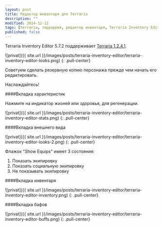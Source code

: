```yaml
---
layout: post
title: Редактор инвентаря для Terraria
description: ""
modified: 2014-12-12
tags: [terraria, терраррия, редактор инвентаря, Terraria Inventory Editor]
published: false
---
```


Terraria Inventory Editor 5.7.2 поддерживает [Terraria 1.2.4.1](http://fun.terraz.ru/skachat-terraria/).

![privat]({{ site.url }}/images/posts/terraria-inventory-editor/terraria-inventory-editor-looks.png)
{: .pull-center}

Советуем сделать резервную копию персонажа прежде чем начать его редактировать.

Наслаждайтесь!
<!--read-->

####Вкладка характеристик

Нажмите на индикатор жизней или здоровья, для регенерации.

![privat]({{ site.url }}/images/posts/terraria-inventory-editor/terraria-inventory-editor-stats.png)
{: .pull-center}

####Вкладка внешнего вида

![privat]({{ site.url }}/images/posts/terraria-inventory-editor/terraria-inventory-editor-looks-2.png)
{: .pull-center}

Флажок "Show Equips" имеет 3 состояния:

1. Показать экипировку
2. Показать социальную экипировку
3. Не показывать экипировку

####Вкладка инвентаря

![privat]({{ site.url }}/images/posts/terraria-inventory-editor/terraria-inventory-editor-inventory.png)
{: .pull-center}

####Вкладка бафов

![privat]({{ site.url }}/images/posts/terraria-inventory-editor/terraria-inventory-editor-buffs.png)
{: .pull-center}
